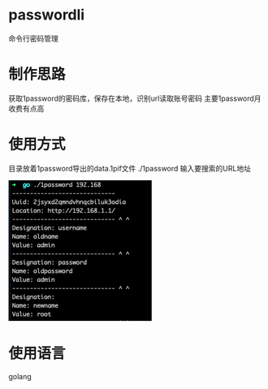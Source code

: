 # passwordli
命令行密码管理

# 制作思路
获取1password的密码库，保存在本地，识别url读取账号密码
主要1password月收费有点高

# 使用方式
目录放着1password导出的data.1pif文件
./1password 输入要搜索的URL地址

![](1password.png)

# 使用语言
golang

